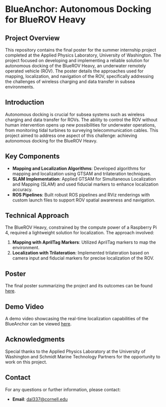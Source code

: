 # BlueAnchor: Autonomous Docking for BlueROV Heavy

## Project Overview

This repository contains the final poster for the summer internship project completed at the Applied Physics Laboratory, University of Washington. The project focused on developing and implementing a reliable solution for autonomous docking of the BlueROV Heavy, an underwater remotely operated vehicle (ROV). The poster details the approaches used for mapping, localization, and navigation of the ROV, specifically addressing the challenges of wireless charging and data transfer in subsea environments.

## Introduction

Autonomous docking is crucial for subsea systems such as wireless charging and data transfer for ROVs. The ability to control the ROV without human intervention opens up new possibilities for underwater operations, from monitoring tidal turbines to surveying telecommunication cables. This project aimed to address one aspect of this challenge: achieving autonomous docking for the BlueROV Heavy.

## Key Components

- **Mapping and Localization Algorithms**: Developed algorithms for mapping and localization using GTSAM and trilateration techniques. 
- **SLAM Implementation**: Applied GTSAM for Simultaneous Localization and Mapping (SLAM) and used fiducial markers to enhance localization accuracy.
- **ROS Pipelines**: Built robust ROS pipelines and RViz renderings with custom launch files to support ROV spatial awareness and navigation.

## Technical Approach

The BlueROV Heavy, constrained by the compute power of a Raspberry Pi 4, required a lightweight solution for localization. The approach involved:

1. **Mapping with AprilTag Markers**: Utilized AprilTag markers to map the environment.
2. **Localization with Trilateration**: Implemented trilateration based on camera input and fiducial markers for precise localization of the ROV.

## Poster

The final poster summarizing the project and its outcomes can be found [here](BlueAnchorPoster.pdf). 

## Demo Video

A demo video showcasing the real-time localization capabilities of the BlueAnchor can be viewed [here]([https://example.com/demo_video.mp4](https://drive.google.com/file/d/1txKP4vfVh1DrkAVq6ZiLB4wm0bSAmVw2/view?usp=sharing)).

## Acknowledgments

Special thanks to the Applied Physics Laboratory at the University of Washington and Schmidt Marine Technology Partners for the opportunity to work on this project. 

## Contact

For any questions or further information, please contact:

- **Email**: dal337@cornell.edu


